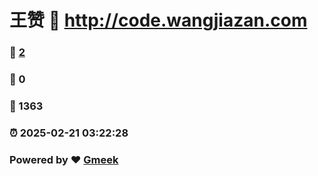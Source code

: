 # 王赞 :link: http://code.wangjiazan.com 
### :page_facing_up: [2](http://code.wangjiazan.com/tag.html) 
### :speech_balloon: 0 
### :hibiscus: 1363 
### :alarm_clock: 2025-02-21 03:22:28 
### Powered by :heart: [Gmeek](https://github.com/Meekdai/Gmeek)
